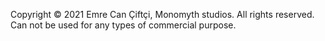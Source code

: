 Copyright © 2021 Emre Can Çiftçi, Monomyth studios. All rights reserved. Can not be used for any types of commercial purpose.
